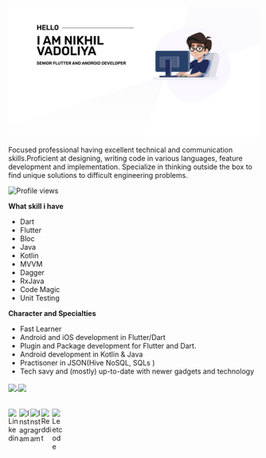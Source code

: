 
![Nikhil profile](https://raw.githubusercontent.com/NikhilVadoliya/NikhilVadoliya/master/profile.jpg)



Focused professional having excellent technical and communication skills.Proficient at designing, writing code in various languages, feature development and implementation. Specialize in thinking outside the box to find unique solutions to difficult engineering problems.

![Profile views](https://gpvc.arturio.dev/NikhilVadoliya)

**What skill i have**
 
 - Dart
 - Flutter
 - Bloc
 - Java
 - Kotlin
 - MVVM
 - Dagger
 - RxJava
 - Code Magic
 - Unit Testing 
 
 **Character and Specialties**
 - Fast Learner
 - Android and iOS development in Flutter/Dart
 - Plugin and Package development for Flutter and Dart.
 - Android development in Kotlin & Java
 - Practisoner in JSON(Hive NoSQL, SQLs )
 - Tech savy and (mostly) up-to-date with newer gadgets and technology


<a href="https://github.com/NikhilVadoliya/NikhilVadoliya">
<img align="center" src ="https://github-readme-stats.vercel.app/api?username=NikhilVadoliya&&show_icons=true&title_color=212121&icon_color=757575&hide=issues&text_color=424242&bg_color=ffffff"/>
</a>
<a href="https://github.com/NikhilVadoliya/NikhilVadoliya">
<img align="center" src="https://github-readme-stats.vercel.app/api/top-langs/?username=NikhilVadoliya&layout=compact&title_color=212121"/>
 </a>
<br/>
<br/>

<br/>

<a href="https://in.linkedin.com/in/nikhil-vadoliya-8882459b">
  <img align="left" alt="Linkedin" width="22px" src="https://cdn.jsdelivr.net/npm/simple-icons@v3/icons/linkedin.svg" />
</a>
<a href="https://www.instagram.com/nikhil_vadoliya/">
  <img align="left" alt="Instagram" width="22px" src="https://cdn.jsdelivr.net/npm/simple-icons@v3/icons/instagram.svg" />
</a>
<a href="https://www.facebook.com/nikhil.vadoliya.9">
  <img align="left" alt="Instagram" width="22px" src="https://cdn.jsdelivr.net/npm/simple-icons@3.2.0/icons/facebook.svg" />
</a>
<a href="https://stackoverflow.com/users/9512756/nikhil-vadoliya">
  <img align="left" alt=" Reddit" width="22px" src="https://cdn.jsdelivr.net/npm/simple-icons@v3/icons/stackoverflow.svg" />
</a>
<a href="mailto:vadoliya.nikhil99@gmail.com">
  <img align="left" alt="Leetcode" width="22px" src="https://cdn.jsdelivr.net/npm/simple-icons@v3/icons/gmail.svg" />
</a>


